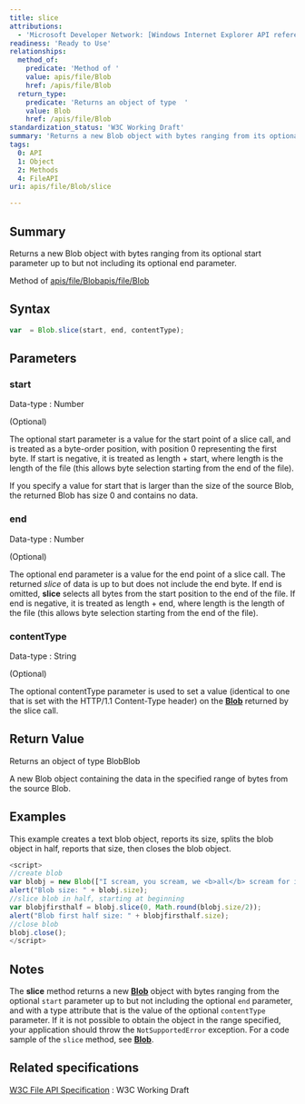 ```yaml
---
title: slice
attributions:
  - 'Microsoft Developer Network: [Windows Internet Explorer API reference Article](http://msdn.microsoft.com/en-us/library/ie/hh828809%28v=vs.85%29.aspx)'
readiness: 'Ready to Use'
relationships:
  method_of:
    predicate: 'Method of '
    value: apis/file/Blob
    href: /apis/file/Blob
  return_type:
    predicate: 'Returns an object of type  '
    value: Blob
    href: /apis/file/Blob
standardization_status: 'W3C Working Draft'
summary: 'Returns a new Blob object with bytes ranging from its optional start parameter up to but not including its optional end parameter.'
tags:
  0: API
  1: Object
  2: Methods
  4: FileAPI
uri: apis/file/Blob/slice

---
```

## Summary

Returns a new Blob object with bytes ranging from its optional start parameter up to but not including its optional end parameter.

Method of [apis/file/Blob](/apis/file/Blob)[apis/file/Blob](/apis/file/Blob)

## Syntax

``` js
var  = Blob.slice(start, end, contentType);
```

## Parameters

### start

 Data-type
:   Number

(Optional)

The optional start parameter is a value for the start point of a slice call, and is treated as a byte-order position, with position 0 representing the first byte. If start is negative, it is treated as length + start, where length is the length of the file (this allows byte selection starting from the end of the file).

If you specify a value for start that is larger than the size of the source Blob, the returned Blob has size 0 and contains no data.

### end

 Data-type
:   Number

(Optional)

The optional end parameter is a value for the end point of a slice call. The returned *slice* of data is up to but does not include the end byte. If end is omitted, **slice** selects all bytes from the start position to the end of the file. If end is negative, it is treated as length + end, where length is the length of the file (this allows byte selection starting from the end of the file).

### contentType

 Data-type
:   String

(Optional)

The optional contentType parameter is used to set a value (identical to one that is set with the HTTP/1.1 Content-Type header) on the [**Blob**](/apis/file/Blob) returned by the slice call.

## Return Value

Returns an object of type BlobBlob

A new Blob object containing the data in the specified range of bytes from the source Blob.

## Examples

This example creates a text blob object, reports its size, splits the blob object in half, reports that size, then closes the blob object.

``` js
<script>
//create blob
var blobj = new Blob(["I scream, you scream, we <b>all</b> scream for ice cream!"], { "type" : "text/xml" });
alert("Blob size: " + blobj.size);
//slice blob in half, starting at beginning
var blobjfirsthalf = blobj.slice(0, Math.round(blobj.size/2));
alert("Blob first half size: " + blobjfirsthalf.size);
//close blob
blobj.close();
</script>
```

## Notes

The **slice** method returns a new [**Blob**](/apis/file/Blob) object with bytes ranging from the optional `start` parameter up to but not including the optional `end` parameter, and with a type attribute that is the value of the optional `contentType` parameter. If it is not possible to obtain the object in the range specified, your application should throw the `NotSupportedError` exception. For a code sample of the `slice` method, see [**Blob**](/apis/file/Blob).

## Related specifications

[W3C File API Specification](http://www.w3.org/TR/FileAPI)
:   W3C Working Draft
